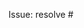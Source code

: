 <!-- Especificar el número de la issue para vincularlo automáticamente, no remover "Issue: resolve #" -->
Issue: resolve #

<!-- Explica en una frase claramente el cambio y el contexto. -->

<!-- Lista detallada -->
<!-- - Cambio aplicado -->
